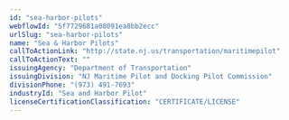 ```yaml
---
id: "sea-harbor-pilots"
webflowId: "5f7729681a08091ea8bb2ecc"
urlSlug: "sea-harbor-pilots"
name: "Sea & Harbor Pilots"
callToActionLink: "http://state.nj.us/transportation/maritimepilot"
callToActionText: ""
issuingAgency: "Department of Transportation"
issuingDivision: "NJ Maritime Pilot and Docking Pilot Commission"
divisionPhone: "(973) 491-7693"
industryId: "Sea and Harbor Pilot"
licenseCertificationClassification: "CERTIFICATE/LICENSE"
---
```

